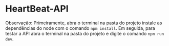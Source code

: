# HeartBeat-API

Observação: 
Primeiramente, abra o terminal na pasta do projeto instale as dependências do node com o comando `npm install`.
Em seguida, para testar a API abra o terminal na pasta do projeto e digite o comando `npm run dev`.
